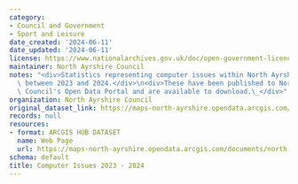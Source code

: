 ```yaml
---
category:
- Council and Government
- Sport and Leisure
date_created: '2024-06-11'
date_updated: '2024-06-11'
license: https://www.nationalarchives.gov.uk/doc/open-government-licence/version/3/
maintainer: North Ayrshire Council
notes: "<div>Statistics representing computer issues within North Ayrshire libraries\
  \ between 2023 and 2024.</div>\n<div>These have been published to North Ayrshire\
  \ Council's Open Data Portal and are available to download.\_</div>"
organization: North Ayrshire Council
original_dataset_link: https://maps-north-ayrshire.opendata.arcgis.com/documents/north-ayrshire::computer-issues-2023-2024
records: null
resources:
- format: ARCGIS HUB DATASET
  name: Web Page
  url: https://maps-north-ayrshire.opendata.arcgis.com/documents/north-ayrshire::computer-issues-2023-2024
schema: default
title: Computer Issues 2023 - 2024
---
```

